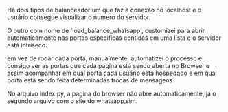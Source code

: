 Há dois tipos de balanceador um que faz a conexão no localhost e o usuário consegue visualizar o numero do servidor. 

O outro com nome de 'load_balance_whatsapp', customizei para abrir automaticamente nas portas 
especificas contidas em uma lista e o servidor está intriseco. 

em vez de rodar cada porta, manualmente, automatizei o processo e consigo ver as portas que cada
pagina está sendo aberta no Browser e assim acompanhar em qual porta cada usuário está hospedado
e em qual porta está sendo feita determinadas trocas de mensagens. 

No arquivo index.py, a pagina do browser não abre automaticamente, já o segundo arquivo com o site
do whatsapp,sim. 
